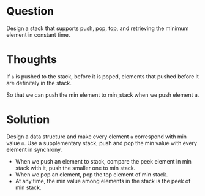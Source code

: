 # Question

Design a stack that supports push, pop, top, and retrieving the minimum element in constant time.

# Thoughts

If `a` is pushed to the stack, before it is poped, elements that pushed before it are definitely in the stack.

So that we can push the min element to min_stack when we push element a.

# Solution

Design a data structure and make every element `a` correspond with min value `m`. Use a supplementary stack, push and pop the min value with every element in synchrony.

- When we push an element to stack, compare the peek element in min stack with it, push the smaller one to min stack.
- When we pop an element, pop the top element of min stack.
- At any time, the min value among elements in the stack is the peek of min stack.

